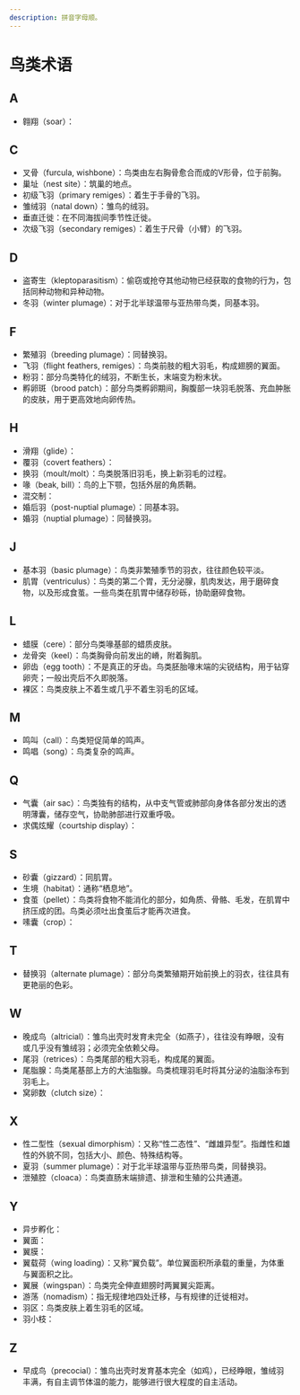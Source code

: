 ```yaml
---
description: 拼音字母顺。
---
```


# 鸟类术语

## A

* 翱翔（soar）：

## C

* 叉骨（furcula, wishbone）：鸟类由左右胸骨愈合而成的V形骨，位于前胸。
* 巢址（nest site）：筑巢的地点。
* 初级飞羽（primary remiges）：着生于手骨的飞羽。
* 雏绒羽（natal down）：雏鸟的绒羽。
* 垂直迁徙：在不同海拔间季节性迁徙。
* 次级飞羽（secondary remiges）：着生于尺骨（小臂）的飞羽。

## D

* 盗寄生（kleptoparasitism）：偷窃或抢夺其他动物已经获取的食物的行为，包括同种动物和异种动物。
* 冬羽（winter plumage）：对于北半球温带与亚热带鸟类，同基本羽。

## F

* 繁殖羽（breeding plumage）：同替换羽。
* 飞羽（flight feathers, remiges）：鸟类前肢的粗大羽毛，构成翅膀的翼面。
* 粉羽：部分鸟类特化的绒羽，不断生长，末端变为粉末状。
* 孵卵斑（brood patch）：部分鸟类孵卵期间，胸腹部一块羽毛脱落、充血肿胀的皮肤，用于更高效地向卵传热。

## H

* 滑翔（glide）：
* 覆羽（covert feathers）：
* 换羽（moult/molt）：鸟类脱落旧羽毛，换上新羽毛的过程。
* 喙（beak, bill）：鸟的上下颚，包括外层的角质鞘。
* 混交制：
* 婚后羽（post-nuptial plumage）：同基本羽。
* 婚羽（nuptial plumage）：同替换羽。

## J

* 基本羽（basic plumage）：鸟类非繁殖季节的羽衣，往往颜色较平淡。
* 肌胃（ventriculus）：鸟类的第二个胃，无分泌腺，肌肉发达，用于磨碎食物，以及形成食茧。一些鸟类在肌胃中储存砂砾，协助磨碎食物。

## L

* 蜡膜（cere）：部分鸟类喙基部的蜡质皮肤。
* 龙骨突（keel）：鸟类胸骨向前发出的嵴，附着胸肌。
* 卵齿（egg tooth）：不是真正的牙齿。鸟类胚胎喙末端的尖锐结构，用于钻穿卵壳；一般出壳后不久即脱落。
* 裸区：鸟类皮肤上不着生或几乎不着生羽毛的区域。

## M

* 鸣叫（call）：鸟类短促简单的鸣声。
* 鸣唱（song）：鸟类复杂的鸣声。

## Q

* 气囊（air sac）：鸟类独有的结构，从中支气管或肺部向身体各部分发出的透明薄囊，储存空气，协助肺部进行双重呼吸。
* 求偶炫耀（courtship display）：

## S

* 砂囊（gizzard）：同肌胃。
* 生境（habitat）：通称“栖息地”。
* 食茧（pellet）：鸟类将食物不能消化的部分，如角质、骨骼、毛发，在肌胃中挤压成的团。鸟类必须吐出食茧后才能再次进食。
* 嗉囊（crop）：

## T

* 替换羽（alternate plumage）：部分鸟类繁殖期开始前换上的羽衣，往往具有更艳丽的色彩。

## W

* 晚成鸟（altricial）：雏鸟出壳时发育未完全（如燕子），往往没有睁眼，没有或几乎没有雏绒羽；必须完全依赖父母。
* 尾羽（retrices）：鸟类尾部的粗大羽毛，构成尾的翼面。
* 尾脂腺：鸟类尾基部上方的大油脂腺。鸟类梳理羽毛时将其分泌的油脂涂布到羽毛上。
* 窝卵数（clutch size）：

## X

* 性二型性（sexual dimorphism）：又称“性二态性”、“雌雄异型”。指雌性和雄性的外貌不同，包括大小、颜色、特殊结构等。
* 夏羽（summer plumage）：对于北半球温带与亚热带鸟类，同替换羽。
* 泄殖腔（cloaca）：鸟类直肠末端排遗、排泄和生殖的公共通道。

## Y

* 异步孵化：
* 翼面：
* 翼膜：
* 翼载荷（wing loading）：又称“翼负载”。单位翼面积所承载的重量，为体重与翼面积之比。
* 翼展（wingspan）：鸟类完全伸直翅膀时两翼翼尖距离。
* 游荡（nomadism）：指无规律地四处迁移，与有规律的迁徙相对。
* 羽区：鸟类皮肤上着生羽毛的区域。
* 羽小枝：

## Z

* 早成鸟（precocial）：雏鸟出壳时发育基本完全（如鸡），已经睁眼，雏绒羽丰满，有自主调节体温的能力，能够进行很大程度的自主活动。

